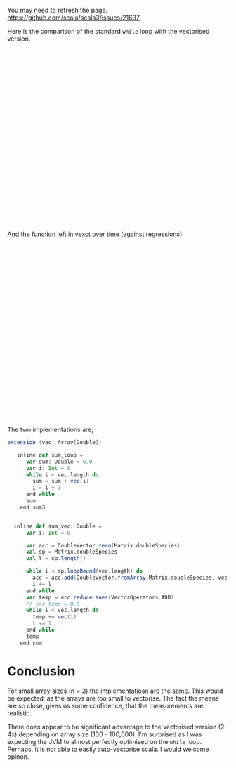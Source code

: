 
You may need to refresh the page.
https://github.com/scala/scala3/issues/21637

Here is the comparison of the standard `while` loop with the vectorised version.
<div id="vis" style="width: 50vw;height: 10vh"></div>

<script type="module">
  import vegaEmbed from "https://cdn.jsdelivr.net/npm/vega-embed@6/+esm";
  var spec = "../../plots/sum.vg.json";
  vegaEmbed('#vis', spec)
</script>

And the function left in vexct over time (against regressions)

<div id="visTime" style="width: 50vw;height: 10vh"></div>

<script type="module">
  import vegaEmbed from "https://cdn.jsdelivr.net/npm/vega-embed@6/+esm";
  var spec = "../../plots/sum_over_time.vg.json";
  vegaEmbed('#visTime', spec)
</script>


The two implementations are;

```scala sc:nocompile
extension (vec: Array[Double])

   inline def sum_loop =
      var sum: Double = 0.0
      var i: Int = 0
      while i < vec.length do
        sum = sum + vec(i)
        i = i + 1
      end while
      sum
    end sum3


  inline def sum_vec: Double =
      var i: Int = 0

      var acc = DoubleVector.zero(Matrix.doubleSpecies)
      val sp = Matrix.doubleSpecies
      val l = sp.length()

      while i < sp.loopBound(vec.length) do
        acc = acc.add(DoubleVector.fromArray(Matrix.doubleSpecies, vec, i))
        i += l
      end while
      var temp = acc.reduceLanes(VectorOperators.ADD)
      // var temp = 0.0
      while i < vec.length do
        temp += vec(i)
        i += 1
      end while
      temp
    end sum

```

# Conclusion

For small array sizes (n = 3) the implementatiosn are the same. This would be expected, as the arrays are too small to vectorise. The fact the means are so close, gives us some confidence, that the measurements are realistic.

There does appear to be significant advantage to the vectorised version (2-4x) depending on array size (100 - 100,000). I'm surprised as I was expecting the JVM to almost perfectly optimised on the `while` loop. Perhaps, it is not able to easily auto-vectorise scala. I would welcome opinon.